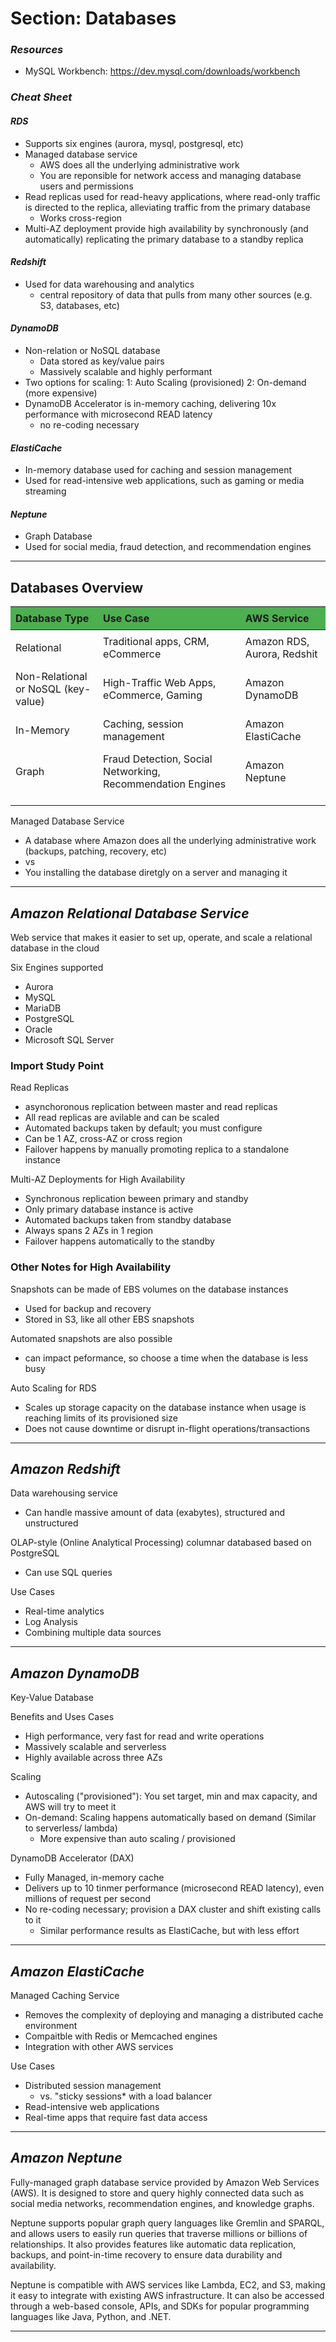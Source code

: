 # **Section: Databases**

### *Resources*

* MySQL Workbench: https://dev.mysql.com/downloads/workbench

### *Cheat Sheet*

#### *RDS*
* Supports six engines (aurora, mysql, postgresql, etc)
* Managed database service
  * AWS does all the underlying administrative work
  * You are reponsible for network access and managing database users and permissions
* Read replicas used for read-heavy applications, where read-only traffic is directed to the replica, alleviating traffic from the primary database
  * Works cross-region
* Multi-AZ deployment provide high availability by synchronously (and automatically) replicating the primary database to a standby replica

#### *Redshift*
* Used for data warehousing and analytics
  * central repository of data that pulls from many other sources (e.g. S3, databases, etc)

#### *DynamoDB*
* Non-relation or NoSQL database
  * Data stored as key/value pairs
  * Massively scalable and highly performant
* Two options for scaling: 1: Auto Scaling (provisioned) 2: On-demand (more expensive)
* DynamoDB Accelerator is in-memory caching, delivering 10x performance with microsecond READ latency
  * no re-coding necessary

#### *ElastiCache*
* In-memory database used for caching and session management
* Used for read-intensive web applications, such as gaming or media streaming

#### *Neptune*
* Graph Database
* Used for social media, fraud detection, and recommendation engines

----

## **Databases Overview**

| Database Type | Use Case | AWS Service |
| ---- | ---- | ---- |
| Relational | Traditional apps, CRM, eCommerce | Amazon RDS, Aurora, Redshit |
| Non-Relational or NoSQL (key-value) | High-Traffic Web Apps, eCommerce, Gaming | Amazon DynamoDB | 
| In-Memory | Caching, session management | Amazon ElastiCache |
| Graph | Fraud Detection, Social Networking, Recommendation Engines | Amazon Neptune |
| |

Managed Database Service
* A database where Amazon does all the underlying administrative work (backups, patching, recovery, etc)
* vs
* You installing the database diretgly on a server and managing it

----
## *Amazon Relational Database Service*

Web service that makes it easier to set up, operate, and scale a relational database in the cloud

Six Engines supported
* Aurora
* MySQL
* MariaDB
* PostgreSQL
* Oracle
* Microsoft SQL Server

### Import Study Point
Read Replicas
* asynchoronous replication between master and read replicas
* All read replicas are avilable and can be scaled
* Automated backups taken by default; you must configure
* Can be 1 AZ, cross-AZ or cross region
* Failover happens by manually promoting replica to a standalone instance

Multi-AZ Deployments for High Availability
* Synchronous replication beween primary and standby
* Only primary database instance is active
* Automated backups taken from standby database
* Always spans 2 AZs in 1 region
* Failover happens automatically to the standby

### Other Notes for High Availability
Snapshots can be made of EBS volumes on the database instances
* Used for backup and recovery
* Stored in S3, like all other EBS snapshots

Automated snapshots are also possible
* can impact peformance, so choose a time when the database is less busy

Auto Scaling for RDS
* Scales up storage capacity on the database instance when usage is reaching limits of its provisioned size
* Does not cause downtime or disrupt in-flight operations/transactions

----
## *Amazon Redshift*

Data warehousing service
* Can handle massive amount of data (exabytes), structured and unstructured

OLAP-style (Online Analytical Processing) columnar databased based on PostgreSQL
* Can use SQL queries

Use Cases
* Real-time analytics
* Log Analysis
* Combining multiple data sources

----
## *Amazon DynamoDB*

Key-Value Database 

Benefits and Uses Cases
* High performance, very fast for read and write operations  
* Massively scalable and serverless  
* Highly available across three AZs

Scaling
* Autoscaling ("provisioned"): You set target, min and max capacity, and AWS will try to meet it
* On-demand: Scaling happens automatically based on demand (Similar to serverless/ lambda)
  * More expensive than auto scaling / provisioned

DynamoDB Accelerator (DAX)
* Fully Managed, in-memory cache
* Delivers up to 10 tinmer performance (microsecond READ latency), even millions of request per second
* No re-coding necessary; provision a DAX cluster and shift existing calls to it
  * Similar performance results as ElastiCache, but with less effort

----
## *Amazon ElastiCache*

Managed Caching Service
* Removes the complexity of deploying and managing a distributed cache environment
* Compaitble with Redis or Memcached engines
* Integration with other AWS services

Use Cases
* Distributed session management
  * vs. "sticky sessions* with a load balancer
* Read-intensive web applications
* Real-time apps that require fast data access

----
## *Amazon Neptune*

Fully-managed graph database service provided by Amazon Web Services (AWS). It is designed to store and query highly connected data such as social media networks, recommendation engines, and knowledge graphs.

Neptune supports popular graph query languages like Gremlin and SPARQL, and allows users to easily run queries that traverse millions or billions of relationships. It also provides features like automatic data replication, backups, and point-in-time recovery to ensure data durability and availability.

Neptune is compatible with AWS services like Lambda, EC2, and S3, making it easy to integrate with existing AWS infrastructure. It can also be accessed through a web-based console, APIs, and SDKs for popular programming languages like Java, Python, and .NET.

----
<style>
table {
  border-collapse: collapse;
  width: 100%;
}

th, td {
  text-align: left;
  padding: 8px;
}

th {
  background-color: #4CAF50;
}

</style>